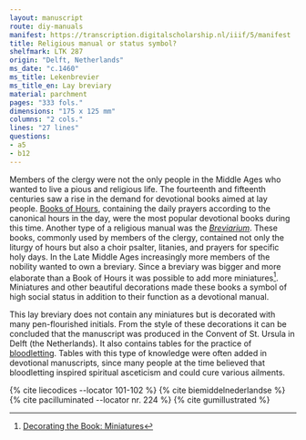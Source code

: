 ```yaml
---
layout: manuscript
route: diy-manuals
manifest: https://transcription.digitalscholarship.nl/iiif/5/manifest
title: Religious manual or status symbol?
shelfmark: LTK 287
origin: "Delft, Netherlands"
ms_date: "c.1460"
ms_title: Lekenbrevier
ms_title_en: Lay breviary
material: parchment
pages: "333 fols."
dimensions: "175 x 125 mm"
columns: "2 cols."
lines: "27 lines"
questions:
- a5
- b12
---
```


Members of the clergy were not the only people in the Middle Ages who
wanted to live a pious and religious life. The fourteenth and fifteenth
centuries saw a rise in the demand for devotional books aimed at lay
people. [Books of Hours](https://en.wikipedia.org/wiki/Book_of_hours),
containing the daily prayers according to the canonical hours in the
day, were the most popular devotional books during this time. Another
type of a religious manual was the
[*Breviarium*](https://en.wikipedia.org/wiki/Breviary). These books,
commonly used by members of the clergy, contained not only the liturgy
of hours but also a choir psalter, litanies, and prayers for specific
holy days. In the Late Middle Ages increasingly more members of the
nobility wanted to own a breviary. Since a breviary was bigger and more
elaborate than a Book of Hours it was possible to add more miniatures[^1].
Miniatures and other beautiful decorations made these books a symbol of
high social status in addition to their function as a devotional manual.

This lay breviary does not contain any miniatures but is decorated with
many pen-flourished initials. From the style of these decorations it can
be concluded that the manuscript was produced in the Convent of St.
Ursula in Delft (the Netherlands). It also contains tables for the
practice of [bloodletting](https://en.wikipedia.org/wiki/Bloodletting).
Tables with this type of knowledge were often added in devotional
manuscripts, since many people at the time believed that bloodletting
inspired spiritual asceticism and could cure various ailments.

[^1]: [Decorating the Book: Miniatures](/glossary/#)

{% cite liecodices --locator 101-102 %}
{% cite biemiddelnederlandse %}
{% cite pacilluminated --locator nr. 224 %}
{% cite gumillustrated %}
